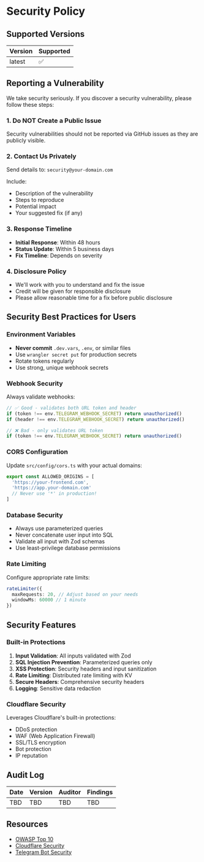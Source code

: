 # Security Policy

## Supported Versions

| Version | Supported          |
| ------- | ------------------ |
| latest  | :white_check_mark: |

## Reporting a Vulnerability

We take security seriously. If you discover a security vulnerability, please follow these steps:

### 1. Do NOT Create a Public Issue

Security vulnerabilities should not be reported via GitHub issues as they are publicly visible.

### 2. Contact Us Privately

Send details to: `security@your-domain.com`

Include:

- Description of the vulnerability
- Steps to reproduce
- Potential impact
- Your suggested fix (if any)

### 3. Response Timeline

- **Initial Response**: Within 48 hours
- **Status Update**: Within 5 business days
- **Fix Timeline**: Depends on severity

### 4. Disclosure Policy

- We'll work with you to understand and fix the issue
- Credit will be given for responsible disclosure
- Please allow reasonable time for a fix before public disclosure

## Security Best Practices for Users

### Environment Variables

- **Never commit** `.dev.vars`, `.env`, or similar files
- Use `wrangler secret put` for production secrets
- Rotate tokens regularly
- Use strong, unique webhook secrets

### Webhook Security

Always validate webhooks:

```typescript
// ✅ Good - validates both URL token and header
if (token !== env.TELEGRAM_WEBHOOK_SECRET) return unauthorized()
if (header !== env.TELEGRAM_WEBHOOK_SECRET) return unauthorized()

// ❌ Bad - only validates URL token
if (token !== env.TELEGRAM_WEBHOOK_SECRET) return unauthorized()
```

### CORS Configuration

Update `src/config/cors.ts` with your actual domains:

```typescript
export const ALLOWED_ORIGINS = [
  'https://your-frontend.com',
  'https://app.your-domain.com'
  // Never use '*' in production!
]
```

### Database Security

- Always use parameterized queries
- Never concatenate user input into SQL
- Validate all input with Zod schemas
- Use least-privilege database permissions

### Rate Limiting

Configure appropriate rate limits:

```typescript
rateLimiter({
  maxRequests: 20, // Adjust based on your needs
  windowMs: 60000 // 1 minute
})
```

## Security Features

### Built-in Protections

1. **Input Validation**: All inputs validated with Zod
2. **SQL Injection Prevention**: Parameterized queries only
3. **XSS Protection**: Security headers and input sanitization
4. **Rate Limiting**: Distributed rate limiting with KV
5. **Secure Headers**: Comprehensive security headers
6. **Logging**: Sensitive data redaction

### Cloudflare Security

Leverages Cloudflare's built-in protections:

- DDoS protection
- WAF (Web Application Firewall)
- SSL/TLS encryption
- Bot protection
- IP reputation

## Audit Log

| Date | Version | Auditor | Findings |
| ---- | ------- | ------- | -------- |
| TBD  | TBD     | TBD     | TBD      |

## Resources

- [OWASP Top 10](https://owasp.org/www-project-top-ten/)
- [Cloudflare Security](https://developers.cloudflare.com/workers/runtime-apis/security/)
- [Telegram Bot Security](https://core.telegram.org/bots/webhooks#security)
